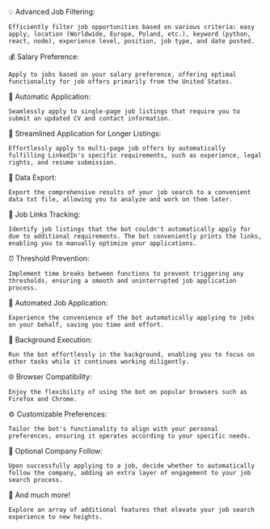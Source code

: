 💡 Advanced Job Filtering:

    Efficiently filter job opportunities based on various criteria: easy apply, location (Worldwide, Europe, Poland, etc.), keyword (python, react, node), experience level, position, job type, and date posted.

💰 Salary Preference:

    Apply to jobs based on your salary preference, offering optimal functionality for job offers primarily from the United States.

📄 Automatic Application:

    Seamlessly apply to single-page job listings that require you to submit an updated CV and contact information.

📑 Streamlined Application for Longer Listings:

    Effortlessly apply to multi-page job offers by automatically fulfilling LinkedIn's specific requirements, such as experience, legal rights, and resume submission.

📂 Data Export:

    Export the comprehensive results of your job search to a convenient data txt file, allowing you to analyze and work on them later.

🔗 Job Links Tracking:

    Identify job listings that the bot couldn't automatically apply for due to additional requirements. The bot conveniently prints the links, enabling you to manually optimize your applications.

⏰ Threshold Prevention:

    Implement time breaks between functions to prevent triggering any thresholds, ensuring a smooth and uninterrupted job application process.

🤖 Automated Job Application:

    Experience the convenience of the bot automatically applying to jobs on your behalf, saving you time and effort.

🌌 Background Execution:

    Run the bot effortlessly in the background, enabling you to focus on other tasks while it continues working diligently.

🌐 Browser Compatibility:

    Enjoy the flexibility of using the bot on popular browsers such as Firefox and Chrome.

⚙️ Customizable Preferences:

    Tailor the bot's functionality to align with your personal preferences, ensuring it operates according to your specific needs.

👥 Optional Company Follow:

    Upon successfully applying to a job, decide whether to automatically follow the company, adding an extra layer of engagement to your job search process.

🌟 And much more!

    Explore an array of additional features that elevate your job search experience to new heights.
